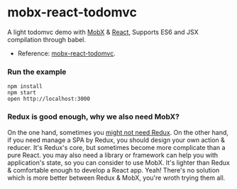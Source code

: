 mobx-react-todomvc
=====================

A light todomvc demo with [MobX](https://mobxjs.github.io/mobx) & [React](https://facebook.github.io/react), Supports ES6 and JSX compilation through babel.

* Reference: [mobx-react-todomvc](https://github.com/mobxjs/mobx-react-todomvc).

### Run the example

```
npm install
npm start
open http://localhost:3000
```

### Redux is good enough, why we also need MobX?

On the one hand, sometimes you [might not need Redux](https://medium.com/@dan_abramov/you-might-not-need-redux-be46360cf367#.ekst8i9x1).
On the other hand, if you need manage a SPA by Redux, you should design your own action & reducer. It's Redux's core, but sometimes become more complicate than a pure React. you may also need a library or framework can help you with application's state, so you can consider to use MobX. It's lighter than Redux & comfortable enough to develop a React app.
Yeah! There's no solution which is more better between Redux & MobX, you're wroth trying them all.

